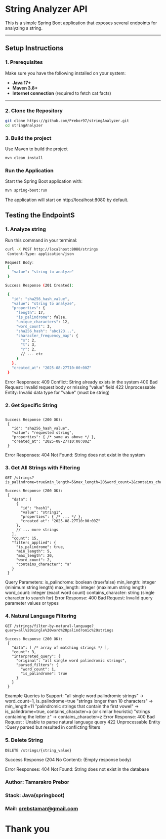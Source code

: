 #  String Analyzer API

This is a simple Spring Boot application that exposes several endpoints for analyzing a string.

---

##  Setup Instructions

### **1. Prerequisites**
Make sure you have the following installed on your system:
- **Java 17+**
- **Maven 3.8+**
- **Internet connection** (required to fetch cat facts)

---

### **2. Clone the Repository**
```bash
git clone https://github.com/Prebor97/stringAnalyzer.git
cd stringAnalyzer
```
### **3. Build the project**
Use Maven to build the project
```bash
mvn clean install
```
### **Run the Application**
Start the Spring Boot application with:
```bash
mvn spring-boot:run
```
The application will start on http://localhost:8080
by default.

## Testing the EndpointS

### **1. Analyze string**

Run this command in your terminal:

```bash
curl -X POST http://localhost:8080/strings
 Content-Type: application/json

Request Body:
 {
   "value": "string to analyze"
 }

Success Response (201 Created):

 {
   "id": "sha256_hash_value",
   "value": "string to analyze",
   "properties": {
     "length": 17,
     "is_palindrome": false,
     "unique_characters": 12,
     "word_count": 3,
     "sha256_hash": "abc123...",
     "character_frequency_map": {
       "s": 2,
       "t": 3,
       "r": 2,
       // ... etc
     }
   },
   "created_at": "2025-08-27T10:00:00Z"
 }
 ```
Error Responses:
409 Conflict: String already exists in the system
400 Bad Request: Invalid request body or missing "value" field
422 Unprocessable Entity: Invalid data type for "value" (must be string)
### **2. Get Specific String**
```GET /strings/{string_value}

Success Response (200 OK):
 {
   "id": "sha256_hash_value",
   "value": "requested string",
   "properties": { /* same as above */ },
   "created_at": "2025-08-27T10:00:00Z"
 }
```
Error Responses:
404 Not Found: String does not exist in the system
### **3. Get All Strings with Filtering**

```
GET /strings?is_palindrome=true&min_length=5&max_length=20&word_count=2&contains_character=a

Success Response (200 OK):
 {
   "data": [
     {
       "id": "hash1",
       "value": "string1",
       "properties": { /* ... */ },
       "created_at": "2025-08-27T10:00:00Z"
     },
     // ... more strings
   ],
   "count": 15,
   "filters_applied": {
     "is_palindrome": true,
     "min_length": 5,
     "max_length": 20,
     "word_count": 2,
     "contains_character": "a"
   }
 }
```
Query Parameters:
is_palindrome: boolean (true/false)
min_length: integer (minimum string length)
max_length: integer (maximum string length)
word_count: integer (exact word count)
contains_character: string (single character to search for)
Error Response:
400 Bad Request: Invalid query parameter values or types

### **4. Natural Language Filtering**
```
GET /strings/filter-by-natural-language?query=all%20single%20word%20palindromic%20strings

Success Response (200 OK):
 {
   "data": [ /* array of matching strings */ ],
   "count": 3,
   "interpreted_query": {
     "original": "all single word palindromic strings",
     "parsed_filters": {
       "word_count": 1,
       "is_palindrome": true
     }
   }
 }
```
Example Queries to Support:
"all single word palindromic strings" → word_count=1, is_palindrome=true
"strings longer than 10 characters" → min_length=11
"palindromic strings that contain the first vowel" → is_palindrome=true, contains_character=a (or similar heuristic)
"strings containing the letter z" → contains_character=z
Error Response:
400 Bad Request : Unable to parse natural language query
422 Unprocessable Entity :Query parsed but resulted in conflicting filters

### **5. Delete String**
```
DELETE /strings/{string_value}
```
Success Response (204 No Content): (Empty response body)

Error Responses:
404 Not Found: String does not exist in the database

### Author: Tamarakro Prebor
### Stack: Java(springboot)
### Mail: prebstamar@gmail.com

# Thank you


